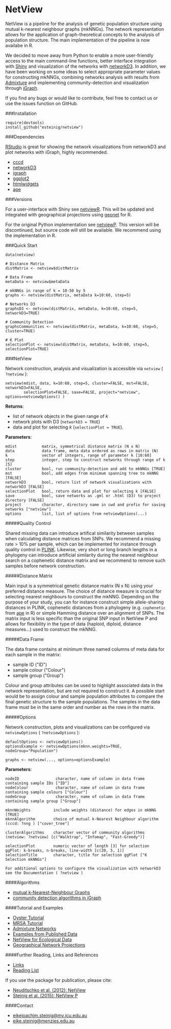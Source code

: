 # NetView

NetView is a pipeline for the analysis of genetic population structure using mutual k-nearest neighbour graphs (mkNNGs). The network representation allows for the application of graph-theoretical concepts to the analysis of population structure. The main implementation of the pipeline is now availabe in R. 

We decided to move away from Python to enable a more user-friendly access to the main command-line functions, better interface integration with [Shiny](http://shiny.rstudio.com/) and visualization of the networks with [networkD3](https://christophergandrud.github.io/networkD3/). In addition, we have been working on some ideas to select appropriate parameter values for constructing mkNNGs, combining networks analysis with results from [Admixture]() and implementing community-detection and visualization through [iGraph]().

If you find any bugs or would like to contribute, feel free to contact us or use the issues function on GitHub. 

###Installation

```
require(devtools)
install_github("esteinig/netview")
```

###Dependencies

[RStudio]() is great for showing the network visualizations from networkD3 and plot networks with iGraph, highly recommended.

* [cccd]()
* [networkD3]()
* [igraph]()
* [ggplot2]()
* [htmlwidgets]()
* [ape]()

###Versions

For a user-interface with Shiny see [netviewR](https://github.com/esteinig/netviewR). This will be updated and integrated with geographical projections using [geonet]() for R.

For the original Python implementation see [netviewP](https://github.com/esteinig/netviewP). This version will be discontinued, but source code will still be available. We recommend using the implementation in R.

###Quick Start

```
data(netview)

# Distance Matrix
distMatrix <- netview$distMatrix

# Data Frame
metaData <- netview$metaData

# mkNNGs in range of k = 10-50 by 5
graphs <- netview(distMatrix, metaData k=10:60, step=5)

# Networks D3
graphsD3 <- netview(distMatrix, metaData, k=10:60, step=5, networkD3=TRUE)

# Community Detection
graphsCommunities <- netview(distMatrix, metaData, k=10:60, step=5, cluster=TRUE)

# K Plot
selectionPlot <- netview(distMatrix, metaData, k=10:60, step=5, selectionPlot=TRUE)
```

###NetView

Network construction, analysis and visualization is accessible via `netview` ( `?netview` ):

```
netview(mdist, data, k=10:60, step=5, cluster=FALSE, mst=FALSE, networkD3=FALSE,
        selectionPlot=FALSE, save=FALSE, project="netview", options=netviewOptions() )
```

**Returns**:

* list of network objects in the given range of *k*
* network plots with D3 (`networkD3 = TRUE`)
* data and plot for selecting *k* (`selectionPlot = TRUE`).

**Parameters**:

```
mdist           matrix, symmetrical distance matrix (N x N)
data            data frame, meta data ordered as rows in matrix (N)
k               vector of integers, range of parameter k [10:60]
step            integer, step to construct networks through range of k [5]
cluster         bool, run community-detection and add to mkNNGs [TRUE]
mst             bool, add edges from minimum spanning tree to mkNNG [FALSE]
networkD3       bool, return list of network visualizations with networkD3 [FALSE]
selectionPlot   bool, return data and plot for selecting k [FALSE]
save            bool, save networks as .gml or .html (D3) to project directory [FALSE]
project         character, directory name in cwd and prefix for saving networks ["netview"]
options         list, list of options from netviewOptions(...)

```

#####Quality Control

Shared missing data can introduce artifical similarity between samples when calculating distance matrices from SNPs. We recommend a missing rate > 10% per sample, which can be implemented for instance through quality control in [PLINK](). Likewise, very short or long branch lengths in a phylogeny can introduce artificial similarity during the nearest neighbour search on a cophenetic distance matrix and we recommend to remove such samples before network construction.

#####Distance Matrix

Main input is a symmetrical genetic distance matrix (N x N) using your preferred distance measure. The choice of distance measure is crucial for selecting nearest neighbours to construct the mkNNG. Depending on the purpose of your study, you can for instance construct simple allele-sharing distances in PLINK, cophenetic distances from a phylogeny (e.g. `cophenetic` from [ape]() in R) or simple Hamming distance over an alignment of SNPs. The matrix input is less specific than the original SNP input in NetView P and allows for flexibility in the type of data (haploid, diploid, distance measures...) used to construct the mkNNG.

#####Data Frame

The data frame contains at minimum three named columns of meta data for each sample in the matrix: 

* sample ID ("ID")
* sample colour ("Colour")
* sample group ("Group")

Colour and group attributes can be used to highlight associated data in the network representation, but are not required to construct it. A possible start would be to assign colour and sample population attributes to compare the final genetic structure to the sample populations. The samples in the data frame must be in the same order and number as the rows in the matrix.

#####Options

Network construction, plots and visualizations can be configured via `netviewOptions` ( `?netviewOptions` ):

```
defaultOptions <- netviewOptions()
optionsExample <- netviewOptions(mknn.weights=TRUE, nodeGroup="Population")

graphs <- netview(..., options=optionsExample)
```

**Parameters**:

```
nodeID                character, name of column in data frame containing sample IDs ["ID"]
nodeColour            character, name of column in data frame containing sample colours ["Colour"]
nodeGroup             character, name of column in data frame containing sample group ["Group"]

mknnWeights          include weights (distance) for edges in mkNNG [TRUE]
mknnAlgorithm        choice of mutual k-Nearest Neighbour algorithm (cccd: ?nng ) ["cover_tree"]

clusterAlgorithms    character vector of community algorithms (netview: ?netview) [c("Walktrap", "Infomap", "Fast-Greedy")]

selectionPlot        numeric vector of length [3] for selection ggPlot: k-breaks, n-breaks, line-width [c(20, 5, 1)]
selectionTitle       character, title for selection ggPlot ["K Selection mkNNGs"]

For additional options to configure the visualization with networkD3 see the Documentation ( ?netview )
```

####Algorithms

* [mutual k-Nearest-Neighbour Graphs]()
* [community detection algorithms in iGraph]()

####Tutorial and Examples

* [Oyster Tutorial]()
* [MRSA Tutorial]()
* [Admixture Networks]()
* [Examples from Published Data]()
* [NetView for Ecological Data]()
* [Geographical Network Projections]()

####Further Reading, Links and References

* [Links]()
* [Reading List]()

If you use the package for publication, please cite:

* [Neuditschko et al. (2012): NetView]()
* [Steinig et al. (2015): NetView P]()

####Contact

* eikejoachim.steinig@my.jcu.edu.au
* eike.steinig@menzies.edu.au
